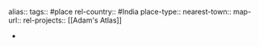 alias::
tags:: #place
rel-country:: #India
place-type::
nearest-town::
map-url::
rel-projects:: [[Adam's Atlas]]

-
